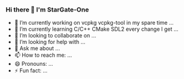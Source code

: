 ### Hi there 👋 I'm StarGate-One

- 🔭 I’m currently working on vcpkg vcpkg-tool in my spare time ...
- 🌱 I’m currently learning C/C++ CMake SDL2 every change I get ...
- 👯 I’m looking to collaborate on ...
- 🤔 I’m looking for help with ...
- 💬 Ask me about ...
- 📫 How to reach me: ...
- 😄 Pronouns: ...
- ⚡ Fun fact: ...

<!--
**StarGate-One/StarGate-One** is a ✨ _special_ ✨ repository because its `README.md` (this file) appears on your GitHub profile.
-->

